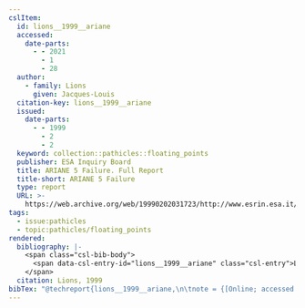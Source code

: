 ```yaml
---
cslItem:
  id: lions__1999__ariane
  accessed:
    date-parts:
      - - 2021
        - 1
        - 28
  author:
    - family: Lions
      given: Jacques-Louis
  citation-key: lions__1999__ariane
  issued:
    date-parts:
      - - 1999
        - 2
        - 2
  keyword: collection::pathicles::floating_points
  publisher: ESA Inquiry Board
  title: ARIANE 5 Failure. Full Report
  title-short: ARIANE 5 Failure
  type: report
  URL: >-
    https://web.archive.org/web/19990202031723/http://www.esrin.esa.it/htdocs/tidc/Press/Press96/ariane5rep.html
tags:
  - issue:pathicles
  - topic:pathicles/floating_points
rendered:
  bibliography: |-
    <span class="csl-bib-body">
      <span data-csl-entry-id="lions__1999__ariane" class="csl-entry">Lions, J.-L. 1999. <i>ARIANE 5 Failure. Full Report</i>. ESA Inquiry Board. <a href='https://web.archive.org/web/19990202031723/http://www.esrin.esa.it/htdocs/tidc/Press/Press96/ariane5rep.html'>https://web.archive.org/web/19990202031723/http://www.esrin.esa.it/htdocs/tidc/Press/Press96/ariane5rep.html</a></span>
    </span>
  citation: Lions, 1999
bibTex: "@techreport{lions__1999__ariane,\n\tnote = {[Online; accessed 2021-01-28]},\n\tauthor = {Lions, Jacques-Louis},\n\tyear = {1999},\n\tmonth = {feb 2},\n\tinstitution = {ESA Inquiry Board},\n\ttitle = {ARIANE 5 {Failure}. {Full} {Report}},\n}\n\n"
---
```

